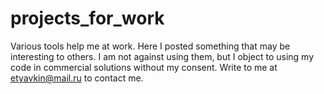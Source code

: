 # projects_for_work
Various tools help me at work. Here I posted something that may be interesting to others. I am not against using them, but I object to using my code in commercial solutions without my consent. Write to me at etyavkin@mail.ru to contact me.
